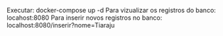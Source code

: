 Executar: docker-compose up -d
Para vizualizar os registros do banco: locahost:8080
Para inserir novos registros no banco: localhost:8080/inserir?nome=Tiaraju
            

